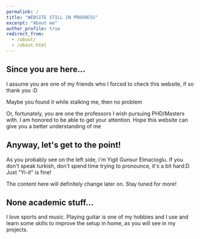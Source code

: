 ```yaml
---
permalink: /
title: "WEBSITE STILL IN PROGRESS"
excerpt: "About me"
author_profile: true
redirect_from:
  - /about/
  - /about.html
---
```


Since you are here...
------
I assume you are one of my friends who I forced to check this website, if so thank you :D

Maybe you found it while stalking me, then no problem

Or, fortunately, you are one the professors I wish pursuing PHD/Masters with. I am honored to be able to get your attention. Hope this website can give you a better understanding of me

Anyway, let's get to the point!
------
As you probably see on the left side, i'm Yigit Gunsur Elmacioglu. If you don't speak turkish, don't spend time trying to pronounce, it's a bit hard:D Just "Yi-it" is fine!

The content here will definitely change later on. Stay tuned for more!

None academic stuff...
------
I love sports and music. Playing guitar is one of my hobbies and I use and learn some skills to improve the setup in home, as you will see in my projects. 
